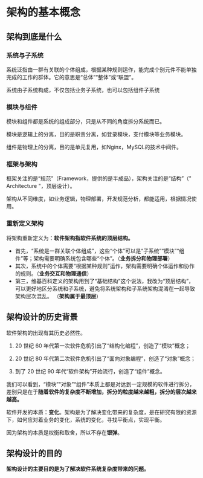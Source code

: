 # 架构的基本概念

## 架构到底是什么

###  系统与子系统

系统泛指由一群有关联的个体组成，根据某种规则运作，能完成个别元件不能单独完成的工作的群体。它的意思是“总体”“整体”或“联盟”。

系统由子系统构成，不仅包括业务子系统，也可以包括组件子系统

###  模块与组件

模块和组件都是系统的组成部分，只是从不同的角度拆分系统而已。 

模块是逻辑上的分离，目的是职责分离，如登录模块，支付模块等业务模块。

组件是物理上的分离，目的是单元复用，如Nginx，MySQL的技术中间件。

### 框架与架构

框架关注的是“规范”（Framework，提供的是半成品），架构关注的是“结构”（" Architecture "，顶层设计）。

架构从不同维度，如业务逻辑，物理部署，开发规范分析，都能适用，根据情况使用。

### 重新定义架构

将架构重新定义为：**软件架构指软件系统的顶层结构。** 

- 首先，“系统是一群关联个体组成”，这些“个体”可以是“子系统”“模块”“组件”等；架构需要明确系统包含哪些“个体”。（**业务拆分和物理部署**）
- 其次，系统中的个体需要“根据某种规则”运作，架构需要明确个体运作和协作的规则。（**业务交互和物理通信**）
- 第三，维基百科定义的架构用到了“基础结构”这个说法，我改为“顶层结构”，可以更好地区分系统和子系统，避免将系统架构和子系统架构混淆在一起导致架构层次混乱。 （**架构属于最顶层**）

## 架构设计的历史背景

软件架构的出现有其历史必然性。

1. 20 世纪 60 年代第一次软件危机引出了“结构化编程”，创造了“模块”概念；

2. 20 世纪 80 年代第二次软件危机引出了“面向对象编程”，创造了“对象”概念；

3. 到了 20 世纪 90 年代“软件架构”开始流行，创造了“组件”概念。

我们可以看到，“模块”“对象”“组件”本质上都是对达到一定规模的软件进行拆分，差别只是在于**随着软件的复杂度不断增加，拆分的粒度越来越粗，拆分的层次越来越高。** 

软件开发的本质：**变化**。架构是为了解决变化带来的复杂度，是在研究有限的资源下，如何应对着业务的变化，系统的变化，寻找平衡点，实现平衡。

因为架构的本质是权衡和取舍，所以不存在**银弹**。

## 架构设计的目的

**架构设计的主要目的是为了解决软件系统复杂度带来的问题。** 